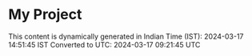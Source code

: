 # My Project

This content is dynamically generated in Indian Time (IST): 2024-03-17 14:51:45 IST
Converted to UTC: 2024-03-17 09:21:45 UTC
